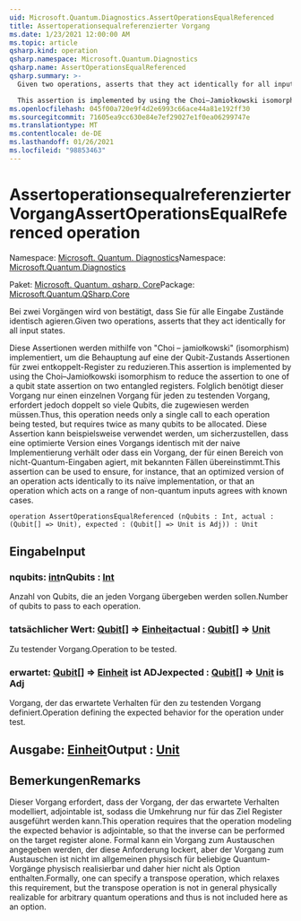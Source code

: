 ```yaml
---
uid: Microsoft.Quantum.Diagnostics.AssertOperationsEqualReferenced
title: Assertoperationsequalreferenzierter Vorgang
ms.date: 1/23/2021 12:00:00 AM
ms.topic: article
qsharp.kind: operation
qsharp.namespace: Microsoft.Quantum.Diagnostics
qsharp.name: AssertOperationsEqualReferenced
qsharp.summary: >-
  Given two operations, asserts that they act identically for all input states.

  This assertion is implemented by using the Choi–Jamiołkowski isomorphism to reduce the assertion to one of a qubit state assertion on two entangled registers. Thus, this operation needs only a single call to each operation being tested, but requires twice as many qubits to be allocated. This assertion can be used to ensure, for instance, that an optimized version of an operation acts identically to its naïve implementation, or that an operation which acts on a range of non-quantum inputs agrees with known cases.
ms.openlocfilehash: 045f00a720e9f4d2e6993c66ace44a81e192ff30
ms.sourcegitcommit: 71605ea9cc630e84e7ef29027e1f0ea06299747e
ms.translationtype: MT
ms.contentlocale: de-DE
ms.lasthandoff: 01/26/2021
ms.locfileid: "98853463"
---
```

# <a name="assertoperationsequalreferenced-operation"></a><span data-ttu-id="d27a1-102">Assertoperationsequalreferenzierter Vorgang</span><span class="sxs-lookup"><span data-stu-id="d27a1-102">AssertOperationsEqualReferenced operation</span></span>

<span data-ttu-id="d27a1-103">Namespace: [Microsoft. Quantum. Diagnostics](xref:Microsoft.Quantum.Diagnostics)</span><span class="sxs-lookup"><span data-stu-id="d27a1-103">Namespace: [Microsoft.Quantum.Diagnostics](xref:Microsoft.Quantum.Diagnostics)</span></span>

<span data-ttu-id="d27a1-104">Paket: [Microsoft. Quantum. qsharp. Core](https://nuget.org/packages/Microsoft.Quantum.QSharp.Core)</span><span class="sxs-lookup"><span data-stu-id="d27a1-104">Package: [Microsoft.Quantum.QSharp.Core](https://nuget.org/packages/Microsoft.Quantum.QSharp.Core)</span></span>


<span data-ttu-id="d27a1-105">Bei zwei Vorgängen wird von bestätigt, dass Sie für alle Eingabe Zustände identisch agieren.</span><span class="sxs-lookup"><span data-stu-id="d27a1-105">Given two operations, asserts that they act identically for all input states.</span></span>

<span data-ttu-id="d27a1-106">Diese Assertionen werden mithilfe von "Choi – jamiołkowski" (isomorphism) implementiert, um die Behauptung auf eine der Qubit-Zustands Assertionen für zwei entkoppelt-Register zu reduzieren.</span><span class="sxs-lookup"><span data-stu-id="d27a1-106">This assertion is implemented by using the Choi–Jamiołkowski isomorphism to reduce the assertion to one of a qubit state assertion on two entangled registers.</span></span>
<span data-ttu-id="d27a1-107">Folglich benötigt dieser Vorgang nur einen einzelnen Vorgang für jeden zu testenden Vorgang, erfordert jedoch doppelt so viele Qubits, die zugewiesen werden müssen.</span><span class="sxs-lookup"><span data-stu-id="d27a1-107">Thus, this operation needs only a single call to each operation being tested, but requires twice as many qubits to be allocated.</span></span>
<span data-ttu-id="d27a1-108">Diese Assertion kann beispielsweise verwendet werden, um sicherzustellen, dass eine optimierte Version eines Vorgangs identisch mit der naive Implementierung verhält oder dass ein Vorgang, der für einen Bereich von nicht-Quantum-Eingaben agiert, mit bekannten Fällen übereinstimmt.</span><span class="sxs-lookup"><span data-stu-id="d27a1-108">This assertion can be used to ensure, for instance, that an optimized version of an operation acts identically to its naïve implementation, or that an operation which acts on a range of non-quantum inputs agrees with known cases.</span></span>

```qsharp
operation AssertOperationsEqualReferenced (nQubits : Int, actual : (Qubit[] => Unit), expected : (Qubit[] => Unit is Adj)) : Unit
```


## <a name="input"></a><span data-ttu-id="d27a1-109">Eingabe</span><span class="sxs-lookup"><span data-stu-id="d27a1-109">Input</span></span>

### <a name="nqubits--int"></a><span data-ttu-id="d27a1-110">nqubits: [int](xref:microsoft.quantum.lang-ref.int)</span><span class="sxs-lookup"><span data-stu-id="d27a1-110">nQubits : [Int](xref:microsoft.quantum.lang-ref.int)</span></span>

<span data-ttu-id="d27a1-111">Anzahl von Qubits, die an jeden Vorgang übergeben werden sollen.</span><span class="sxs-lookup"><span data-stu-id="d27a1-111">Number of qubits to pass to each operation.</span></span>


### <a name="actual--qubit--unit"></a><span data-ttu-id="d27a1-112">tatsächlicher Wert: [Qubit](xref:microsoft.quantum.lang-ref.qubit)[] => [Einheit](xref:microsoft.quantum.lang-ref.unit)</span><span class="sxs-lookup"><span data-stu-id="d27a1-112">actual : [Qubit](xref:microsoft.quantum.lang-ref.qubit)[] => [Unit](xref:microsoft.quantum.lang-ref.unit)</span></span> 

<span data-ttu-id="d27a1-113">Zu testender Vorgang.</span><span class="sxs-lookup"><span data-stu-id="d27a1-113">Operation to be tested.</span></span>


### <a name="expected--qubit--unit--is-adj"></a><span data-ttu-id="d27a1-114">erwartet: [Qubit](xref:microsoft.quantum.lang-ref.qubit)[] => [Einheit](xref:microsoft.quantum.lang-ref.unit)  ist ADJ</span><span class="sxs-lookup"><span data-stu-id="d27a1-114">expected : [Qubit](xref:microsoft.quantum.lang-ref.qubit)[] => [Unit](xref:microsoft.quantum.lang-ref.unit)  is Adj</span></span>

<span data-ttu-id="d27a1-115">Vorgang, der das erwartete Verhalten für den zu testenden Vorgang definiert.</span><span class="sxs-lookup"><span data-stu-id="d27a1-115">Operation defining the expected behavior for the operation under test.</span></span>



## <a name="output--unit"></a><span data-ttu-id="d27a1-116">Ausgabe: [Einheit](xref:microsoft.quantum.lang-ref.unit)</span><span class="sxs-lookup"><span data-stu-id="d27a1-116">Output : [Unit](xref:microsoft.quantum.lang-ref.unit)</span></span>



## <a name="remarks"></a><span data-ttu-id="d27a1-117">Bemerkungen</span><span class="sxs-lookup"><span data-stu-id="d27a1-117">Remarks</span></span>

<span data-ttu-id="d27a1-118">Dieser Vorgang erfordert, dass der Vorgang, der das erwartete Verhalten modelliert, adjointable ist, sodass die Umkehrung nur für das Ziel Register ausgeführt werden kann.</span><span class="sxs-lookup"><span data-stu-id="d27a1-118">This operation requires that the operation modeling the expected behavior is adjointable, so that the inverse can be performed on the target register alone.</span></span>
<span data-ttu-id="d27a1-119">Formal kann ein Vorgang zum Austauschen angegeben werden, der diese Anforderung lockert, aber der Vorgang zum Austauschen ist nicht im allgemeinen physisch für beliebige Quantum-Vorgänge physisch realisierbar und daher hier nicht als Option enthalten.</span><span class="sxs-lookup"><span data-stu-id="d27a1-119">Formally, one can specify a transpose operation, which relaxes this requirement, but the transpose operation is not in general physically realizable for arbitrary quantum operations and thus is not included here as an option.</span></span>